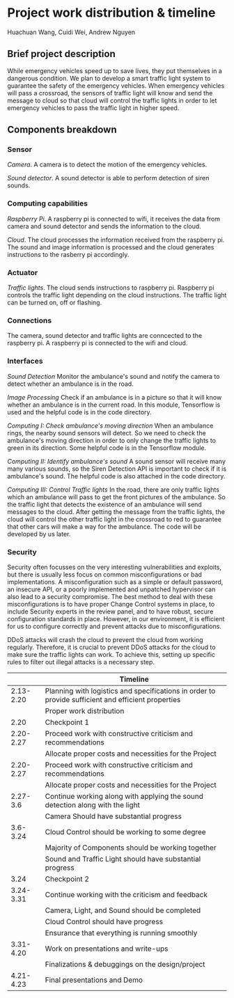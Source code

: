 # Project work distribution & timeline
Huachuan Wang, Cuidi Wei, Andrew Nguyen

## Brief project description
While emergency vehicles speed up to save lives, they put themselves in a dangerous condition. We plan to develop a smart traffic light system to guarantee the safety of the emergency vehicles. When emergency vehicles will pass a crossroad, the sensors of traffic light will know and send the message to cloud so that cloud will control the traffic lights in order to let emergency vehicles to pass the traffic light in higher speed.

## Components breakdown

### Sensor
*Camera*. A camera is to detect the motion of the emergency vehicles.

*Sound detector*. A sound detector is able to perform detection of siren sounds. 

### Computing capabilities
*Raspberry Pi*. A raspberry pi is connected to wifi, it receives the data from camera and sound detector and sends the information to the cloud. 

*Cloud*. The cloud processes the information received from the raspberry pi. The sound and image information is processed and the cloud generates instructions to the rasberry pi accordingly. 

### Actuator
*Traffic lights*. The cloud sends instructions to raspberry pi. Raspberry pi controls the traffic light depending on the cloud instructions. The traffic light can be turned on, off or flashing.

### Connections
The camera, sound detector and traffic lights are conncected to the raspberry pi. A raspberry pi is connected to the wifi and cloud.

### Interfaces
*Sound Detection*
Monitor the ambulance's sound and notify the camera to detect whether an ambulance is in the road.

*Image Processing*
Check if an ambulance is in a picture so that it will know whether an ambulance is in the current road. In this module, Tensorflow is used and the helpful code is in the code directory.

*Computing I: Check ambulance's moving direction*
When an ambulance rings, the nearby sound sensors will detect. So we need to check the ambulance's moving direction in order to only change the traffic lights to green in its direction. Some helpful code is in the Tensorflow module.

*Computing II: Identify ambulance's sound*
A sound sensor will receive many many various sounds, so the Siren Detection API is important to check if it is ambulance's sound. The helpful code is also attached in the code directory.

*Computing III: Control Traffic lights*
In the road, there are only traffic lights which an ambulance will pass to get the front pictures of the ambulance. So the traffic light that detects the existence of an ambulance will send messages to the cloud. After getting the message from the traffic lights, the cloud will control the other traffic light in the crossroad to red to guarantee that other cars will make a way for the ambulance. The code will be developed by us later.

### Security
Security often focusses on the very interesting vulnerabilities and exploits, but there is usually less focus on common misconfigurations or bad implementations. A misconfiguration such as a simple or default password, an insecure API, or a poorly implemented and unpatched hypervisor can also lead to a security compromise. The best method to deal with these misconfigurations is to have proper Change Control systems in place, to include Security experts in the review panel, and to have robust, secure configuration standards in place. However, in our environment, it is efficient for us to configure correctly and prevent attacks due to misconfigurations.

DDoS attacks will crash the cloud to prevent the cloud from working regularly. Therefore, it is crucial to prevent DDoS attacks for the cloud to make sure the traffic lights can work. To achieve this, setting up specific rules to filter out illegal attacks is a necessary step.


|          | Timeline                                                    |
|----------|-------------------------------------------------------------|
|2.13-2.20 |Planning with logistics and specifications in order to provide sufficient and efficient properties |
|          |Proper work distribution                                     |
|2.20      |Checkpoint 1|
|2.20-2.27 |Proceed work with constructive criticism and recommendations|
||Allocate proper costs and necessities for the Project|
|2.20-2.27|Proceed work with constructive criticism and recommendations|
||Allocate proper costs and necessities for the Project|
|2.27-3.6|Continue working along with applying the sound detection along with the light|
||Camera Should have substantial progress|
|3.6-3.24|Cloud Control should be working to some degree|
||Majority of Components should be working together|
||Sound and Traffic Light should have substantial progress|
|3.24|Checkpoint 2|
|3.24-3.31|Continue working with the criticism and feedback|
||Camera, Light, and Sound should be completed|
||Cloud Control should have progress|
||Ensurance that everything is running smoothly|
|3.31-4.20|Work on presentations and write-ups|
||Finalizations & debuggings on the design/project|
|4.21-4.23|Final presentations and Demo|
